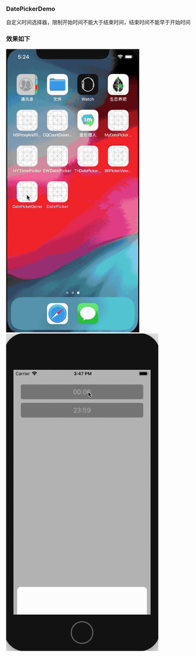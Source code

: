 
### DatePickerDemo
  自定义时间选择器，限制开始时间不能大于结束时间，结束时间不能早于开始时间
  
### 效果如下

![github-01.jpg](/demo.gif "github-01.jpg")
![github-01.jpg](/demo1.gif "github-01.jpg")
